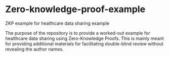 # Zero-knowledge-proof-example
ZKP example for healthcare data sharing example

The purpose of the repository is to provide a worked-out example for healthcare data sharing using Zero-Knowledge Proofs. This is mainly meant for providing additional materials for facilitating double-blind review without revealing the author names.   
